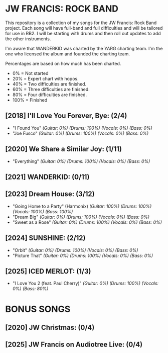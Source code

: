 # JW FRANCIS: ROCK BAND

This repository is a collection of my songs for the JW Francis: Rock Band project.
Each song will have full-band and full difficulties and will be tailored for use in RB2.
I will be starting with drums and then roll out updates to add the other instruments.

I'm aware that WANDERKID was charted by the YARG charting team. I'm the one who licensed the album and founded the charting team. 

Percentages are based on how much has been charted.
* 0% = Not started
* 20% = Expert chart with hopos.
* 40% = Two difficulties are finished.
* 60% = Three difficulties are finished.
* 80% = Four difficulties are finished.
* 100% = Finished

## [2018] I'll Love You Forever, Bye: (2/4)
* "I Found You"                             *(Guitar: 0%) (Drums: 100%) (Vocals: 0%) (Bass: 0%)*
* "Joe Fusco"                               *(Guitar: 0%) (Drums: 100%) (Vocals: 0%) (Bass: 0%)*
## [2020] We Share a Similar Joy: (1/11)
* "Everything"                              *(Guitar: 0%) (Drums: 100%) (Vocals: 0%) (Bass: 0%)*
## [2021] WANDERKID: (0/11)
## [2023] Dream House: (3/12)
* "Going Home to a Party" (Harmonix)        *(Guitar: 100%) (Drums: 100%) (Vocals: 100%) (Bass: 100%)*
* "Dream Big"                               *(Guitar: 0%) (Drums: 100%) (Vocals: 0%) (Bass: 0%)*
* "Sweet as a Rose"                         *(Guitar: 0%) (Drums: 100%) (Vocals: 0%) (Bass: 0%)*
## [2024] SUNSHINE: (2/12)
* "Orbit"                                   *(Guitar: 0%) (Drums: 100%) (Vocals: 0%) (Bass: 0%)*
* "Picture That"                            *(Guitar: 0%) (Drums: 100%) (Vocals: 0%) (Bass: 0%)*
## [2025] ICED MERLOT: (1/3)
* "I Love You 2 (feat. Paul Cherry)"        *(Guitar: 0%) (Drums: 100%) (Vocals: 0%) (Bass: 80%)*
# BONUS SONGS
## [2020] JW Christmas: (0/4)
## [2025] JW Francis on Audiotree Live: (0/4)
